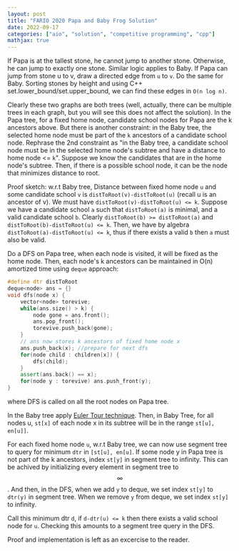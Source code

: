 ```yaml
---
layout: post
title: "FARIO 2020 Papa and Baby Frog Solution"
date: 2022-09-17
categories: ["aio", "solution", "competitive programming", "cpp"]
mathjax: true
---
```

If Papa is at the tallest stone, he cannot jump to another stone. Otherwise, he can jump to exactly one stone. Similar logic applies to Baby. If Papa can jump from stone u to v, draw a directed edge from `u` to `v`. Do the same for Baby. Sorting stones by height and using C++ set.lower_bound/set.upper_bound, we can find these edges in `O(n log n)`.

Clearly these two graphs are both trees (well, actually, there can be multiple trees in each graph, but you will see this does not affect the solution). In the Papa tree, for a fixed home node, candidate school nodes for Papa are the k ancestors above. But there is another constraint: in the Baby tree, the selected home node must be part of the `k` ancestors of a candidate school node. Rephrase the 2nd constraint as "in the Baby tree, a candidate school node must be in the selected home node's subtree and have a distance to home node <= `k`". Suppose we know the candidates that are in the home node's subtree. Then, if there is a possible school node, it can be the node that minimizes distance to root.

Proof sketch:
w.r.t Baby tree,
Distance between fixed home node `u` and some candidate school `v` is `distToRoot(v)-distToRoot(u)` (recall u is an ancestor of v). We must have `distToRoot(v)-distToRoot(u) <= k`. Suppose we have a candidate school `a` such that `distToRoot(a)` is minimal, and a valid candidate school `b`. Clearly `distToRoot(b) >= distToRoot(a)` and `distToRoot(b)-distToRoot(u) <= k`. Then, we have by algebra `distToRoot(a)-distToRoot(u) <= k`, thus if there exists a valid `b` then `a` must also be valid.

Do a DFS on Papa tree, when each node is visited, it will be fixed as the home node. Then, each node's k ancestors can be maintained in O(n) amortized time using `deque` approach:
```cpp
#define dtr distToRoot
deque<node> ans = {}
void dfs(node x) {
	vector<node> torevive;
	while(ans.size() > k) {
		node gone = ans.front();
		ans.pop_front();
		torevive.push_back(gone);
	}
	// ans now stores k ancestors of fixed home node x
	ans.push_back(x); //prepare for next dfs
	for(node child : children[x]) {
		dfs(child);
	}
	assert(ans.back() == x);
	for(node y : torevive) ans.push_front(y);  
}
```
where DFS is called on all the root nodes on Papa tree.

In the Baby tree apply [Euler Tour technique](https://usaco.guide/gold/tree-euler). Then, in Baby Tree, for all nodes u, `st[x]` of each node x in its subtree will be in the range `st[u], en[u]]`. 

For each fixed home node `u`, w.r.t Baby tree, we can now use segment tree to query for minimum `dtr` in `[st[u], en[u]`. If some node y in Papa tree is not part of the k ancestors, index `st[y]` in segment tree to infinity. This can be achived by initializing every element in segment tree to $$\infty$$. And then, in the DFS, when we add `y` to deque, we set index `st[y]` to `dtr(y)` in segment tree. When we remove `y` from deque, we set index `st[y]` to infinity. 

Call this minimum dtr `d`, if `d-dtr(u) <= k` then there exists a valid school node for `u`. Checking this amounts to a segment tree query in the DFS.

Proof and implementation is left as an excercise to the reader.